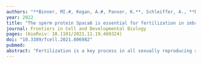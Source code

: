 ```yaml
---
authors: "**Binner, MI.#, Kogan, A.#, Panser, K.**, Schleiffer, A., **Deneke, VE.#, Pauli, A.#**"
year: 2022
title: "The sperm protein Spaca6 is essential for fertilization in zebrafish"
journal: Frontiers in Cell and Developmental Biology
pages: (bioRxiv: 10.1101/2021.11.19.469324)
doi: "10.3389/fcell.2021.806982"
pubmed: 
abstract: "Fertilization is a key process in all sexually reproducing species, yet the molecular mechanisms that underlie this event remain unclear. To date, only a few proteins have been shown to be essential for sperm-egg binding and fusion in mice, and only some are conserved across vertebrates. One of these conserved, testis-expressed factors is SPACA6, yet its function has not been investigated outside of mammals. Here we show that zebrafish spaca6 encodes for a sperm membrane protein which is essential for fertilization. Zebrafish spaca6 knockout males are sterile. Furthermore, Spaca6-deficient sperm have normal morphology, are motile, and can approach the egg, but fail to bind to the egg and therefore cannot complete fertilization. Interestingly, sperm lacking Spaca6 have decreased levels of another essential and conserved sperm fertility factor, Dcst2, revealing a previously unknown dependence of Dcst2 expression on Spaca6. Together, our results show that zebrafish Spaca6 regulates Dcst2 levels and is required for binding between the sperm membrane and the oolemma. This is in contrast to murine sperm lacking SPACA6, which was reported to be able to bind but unable to fuse with oocytes. These findings demonstrate that Spaca6 is essential for zebrafish fertilization and is a conserved sperm factor in vertebrate reproduction."
---
```

